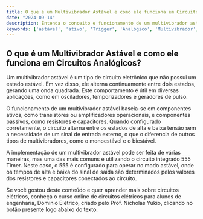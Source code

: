 ```yaml
---
title: O que é um Multivibrador Astável e como ele funciona em Circuitos Analógicos?
date: "2024-09-14"
description: Entenda o conceito e funcionamento de um multivibrador astável em circuitos analógicos.
keywords: ['astável', 'ativo', 'Trigger', 'Analógico', 'Multivibrador', 'Resposta', 'implementação']
---
```


## O que é um Multivibrador Astável e como ele funciona em Circuitos Analógicos?

Um multivibrador astável é um tipo de circuito eletrônico que não possui um estado estável. Em vez disso, ele alterna continuamente entre dois estados, gerando uma onda quadrada. Este comportamento é útil em diversas aplicações, como em osciladores, temporizadores e geradores de pulso.

O funcionamento de um multivibrador astável baseia-se em componentes ativos, como transistores ou amplificadores operacionais, e componentes passivos, como resistores e capacitores. Quando configurado corretamente, o circuito alterna entre os estados de alta e baixa tensão sem a necessidade de um sinal de entrada externo, o que o diferencia de outros tipos de multivibradores, como o monoestável e o biestável.

A implementação de um multivibrador astável pode ser feita de várias maneiras, mas uma das mais comuns é utilizando o circuito integrado 555 Timer. Neste caso, o 555 é configurado para operar no modo astável, onde os tempos de alta e baixa do sinal de saída são determinados pelos valores dos resistores e capacitores conectados ao circuito.

Se você gostou deste conteúdo e quer aprender mais sobre circuitos elétricos, conheça o curso online de circuitos elétricos para alunos de engenharia, Domínio Elétrico, criado pelo Prof. Nicholas Yukio, clicando no botão presente logo abaixo do texto.